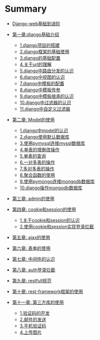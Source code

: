 # Summary

* [Django-web基础到进阶](README.md)

* [第一章:django基础介绍](chapter01/0.md)
  * [1.django项目的搭建](chapter01/1.md)
  * [2.django框架的基础使用](chapter01/2.md)
  * [3.django的基础配置](chapter01/3.md)
  * [4.关于url的理解](chapter01/4.md)
  * [5.django中路由分发的认识](chapter01/5.md)
  * [6.django中视图的认识](chapter01/6.md)
  * [7.django中模板的配置](chapter01/7.md)
  * [8.django中模板传参](chapter01/8.md)
  * [9.django中模板继承的认识](chapter01/9.md)
  * [10.django中过滤器的认识](chapter01/10.md)
  * [11.django中自定义过滤器](chapter01/11.md)

* [第二章: Model的使用](chapter02/0.md)
  * [1.django中model的认识](chapter02/1.md)
  * [2.django使用默认数据库](chapter02/2.md)
  * [3.使用pymysql连接mysql数据库](chapter02/3.md)
  * [4.单表的增删改操作](chapter02/4.md)
  * [5.单表的查询](chapter02/5.md)
  * [6.一对多表的操作](chapter02/6.md)
  * [7.多对多表的操作](chapter02/7.md)
  * [8.聚合函数的使用](chapter02/8.md)
  * [9.使用pymongo连接mongodb数据库](chapter02/9.md)
  * [10.django操作mongodb数据库](chapter02/10.md)

* [第三章: admin的使用]()
* [第四章: cookie和session的使用](chapter04/0.md)
  * [1.关于cookie和session的认识](chapter04/1.md)
  * [2.使用cookie和session实现登录拦截](chapter04/2.md)
  <!-- * [3.现代框架开发过程中实现登录拦截](chapter04/3.md) -->
* [第五章: ajax的使用]()
* [第六章: 表单的使用]()
* [第七章: 中间件的认识]()
* [第八章: auth登录拦截]()
* [第九章: restfull规范]()
* [第十章: rest-framework框架的使用]()
* [第十一章: 第三方库的使用](chapter07/0.md)
  * [1.验证码的开发](chapter07/1.md)
  * [2.邮件的发送](chapter07/2.md)
  * [3.手机验证码](chapter07/3.md)
  * [4.上传图片](chapter07/4.md)

